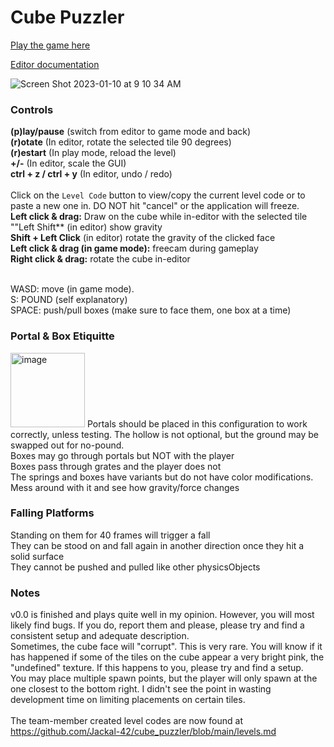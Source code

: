 # Cube Puzzler

[Play the game here](https://jackal-42.github.io/cube_puzzler/)

[Editor documentation](editor.md)

![Screen Shot 2023-01-10 at 9 10 34 AM](https://user-images.githubusercontent.com/77758464/211573529-95a2f5d1-fb21-430d-b64b-50ada0dbe551.png)


### Controls

**(p)lay/pause** (switch from editor to game mode and back)<br>
**(r)otate** (In editor, rotate the selected tile 90 degrees)<br>
**(r)estart** (In play mode, reload the level)<br>
**+/-** (In editor, scale the GUI)<br>
**ctrl + z / ctrl + y** (In editor, undo / redo)<br></br>
Click on the `Level Code` button to view/copy the current level code or to paste a new one in. DO NOT hit "cancel" or the application will freeze.
<br>
**Left click & drag:** Draw on the cube while in-editor with the selected tile<br>
""Left Shift** (in editor) show gravity<br>
**Shift + Left Click** (in editor) rotate the gravity of the clicked face<br>
**Left click & drag (in game mode):** freecam during gameplay<br>
**Right click & drag:** rotate the cube in-editor<br>

<br>
WASD: move (in game mode).<br>
S: POUND (self explanatory)<br>
SPACE: push/pull boxes (make sure to face them, one box at a time)
<br>

### Portal & Box Etiquitte
<img width="119" alt="image" src="https://user-images.githubusercontent.com/91426054/205152738-887700b7-7bed-4379-b6dd-7133acfcfd29.png">
Portals should be placed in this configuration to work correctly, unless testing. The hollow is not optional, but the ground may be swapped out for no-pound.<br>
Boxes may go through portals but NOT with the player<br>
Boxes pass through grates and the player does not<br>
The springs and boxes have variants but do not have color modifications. Mess around with it and see how gravity/force changes<br>

### Falling Platforms
Standing on them for 40 frames will trigger a fall<br>
They can be stood on and fall again in another direction once they hit a solid surface<br>
They cannot be pushed and pulled like other physicsObjects<br>

### Notes
v0.0 is finished and plays quite well in my opinion. However, you will most likely find bugs. If you do, report them and please, please try and find a consistent setup and adequate description.<br>
Sometimes, the cube face will "corrupt". This is very rare. You will know if it has happened if some of the tiles on the cube appear a very bright pink, the "undefined" texture. If this happens to you, please try and find a setup.<br>
You may place multiple spawn points, but the player will only spawn at the one closest to the bottom right. I didn't see the point in wasting development time on limiting placements on certain tiles.<br>
<br>
The team-member created level codes are now found at https://github.com/Jackal-42/cube_puzzler/blob/main/levels.md
